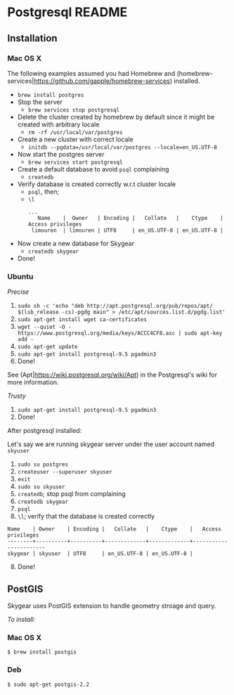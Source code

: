 # Postgresql README

## Installation

### Mac OS X

The following examples assumed you had Homebrew and (homebrew-services|https://github.com/gapple/homebrew-services) installed.

* `brew install postgres`
* Stop the server
  * `brew services stop postgresql`
* Delete the cluster created by homebrew by default since it might be created with arbitrary locale
  * `rm -rf /usr/local/var/postgres`
* Create a new cluster with correct locale
  * `initdb --pgdata=/usr/local/var/postgres --locale=en_US.UTF-8`
* Now start the postgres server
  * `brew services start postgresql`
* Create a default database to avoid `psql` complaining
  * `createdb`
* Verify database is created correctly w.r.t cluster locale
  * `psql`, then;
  * `\l`
    ```
    ...
       Name    |  Owner   | Encoding |   Collate   |    Ctype    |   Access privileges
     limouren  | limouren | UTF8     | en_US.UTF-8 | en_US.UTF-8 |
    ```
* Now create a new database for Skygear
  * `createdb skygear`
* Done!

### Ubuntu

*Precise*

1. `sudo sh -c 'echo "deb http://apt.postgresql.org/pub/repos/apt/ $(lsb_release -cs)-pgdg main" > /etc/apt/sources.list.d/pgdg.list'`
2. `sudo apt-get install wget ca-certificates`
3. `wget --quiet -O - https://www.postgresql.org/media/keys/ACCC4CF8.asc | sudo apt-key add -`
4. `sudo apt-get update`
5. `sudo apt-get install postgresql-9.5 pgadmin3`
6. Done!

See (Apt|https://wiki.postgresql.org/wiki/Apt) in the Postgresql's wiki for more information.

*Trusty*

1. `sudo apt-get install postgresql-9.5 pgadmin3`
2. Done!

After postgresql installed:

Let's say we are running skygear server under the user account named `skyuser`

1. `sudo su postgres`
2. `createuser --superuser skyuser`
3. `exit`
4. `sudo su skyuser`
4. `createdb`; stop psql from complaining
5. `createdb skygear`
6. `psql`
7. `\l`; verify that the database is created correctly

```
Name    | Owner    | Encoding |   Collate   |    Ctype    |   Access privileges
--------+----------+----------+-------------+-------------+-----------------------
skygear | skyuser  | UTF8     | en_US.UTF-8 | en_US.UTF-8 |
```

8. Done!

## PostGIS

Skygear uses PostGIS extension to handle geometry stroage and query.

*To install:*

### Mac OS X

```shell
$ brew install postgis
```

### Deb

```shell
$ sudo apt-get postgis-2.2
```
